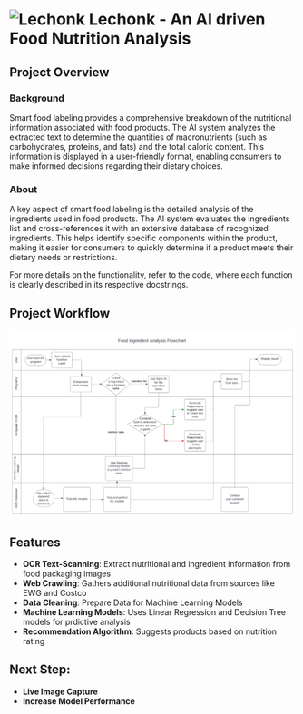 # <img src="https://img.pokemondb.net/sprites/home/normal/lechonk.png" alt="Lechonk" style="width:50px"> Lechonk - An AI driven Food Nutrition Analysis

## Project Overview

### Background

Smart food labeling provides a comprehensive breakdown of the nutritional information associated with food products. The AI system analyzes the extracted text to determine the quantities of macronutrients (such as carbohydrates, proteins, and fats) and the total caloric content. This information is displayed in a user-friendly format, enabling consumers to make informed decisions regarding their dietary choices.

### About

A key aspect of smart food labeling is the detailed analysis of the ingredients used in food products. The AI system evaluates the ingredients list and cross-references it with an extensive database of recognized ingredients. This helps identify specific components within the product, making it easier for consumers to quickly determine if a product meets their dietary needs or restrictions.

For more details on the functionality, refer to the code, where each function is clearly described in its respective docstrings.

## Project Workflow

<img src="./images/flowchart.svg" alt="flowchart" />

## Features

- **OCR Text-Scanning**: Extract nutritional and ingredient information from food packaging images
- **Web Crawling**: Gathers additional nutritional data from sources like EWG and Costco
- **Data Cleaning**: Prepare Data for Machine Learning Models
- **Machine Learning Models**: Uses Linear Regression and Decision Tree models for prdictive analysis
- **Recommendation Algorithm**: Suggests products based on nutrition rating

## Next Step:

- **Live Image Capture**
- **Increase Model Performance**
